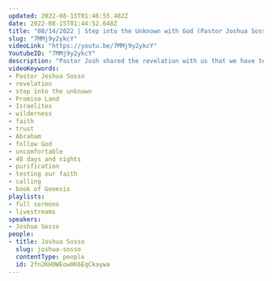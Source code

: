 ```yaml
---
updated: 2022-08-15T01:46:55.482Z
date: 2022-08-15T01:44:52.648Z
title: "08/14/2022 | Step into the Unknown with God (Pastor Joshua Sosso)"
slug: "7MMj9y2ykcY"
videoLink: "https://youtu.be/7MMj9y2ykcY"
YoutubeID: "7MMj9y2ykcY"
description: "Pastor Josh shared the revelation with us that we have to step into the unknown to get to the Promise Land. God took the Israelites through the wilderness so he could prove their faith and trust in him. Abraham's father started following towards the Lord, but never made it to the Promise Land. Abraham, however, was willing to go into the unknown and follow God through the uncomfortable. That is why God blessed Abraham for generations because he was willing to change his normal way of doing things. These 40 days and nights we are going through is a process to purify us and test our faith. God is seeing if we will follow him through the unknown and trust him. Since we have a big calling, we have to prove ourselves and that starts with these 40 days and nights."
videoKeywords:
- Pastor Joshua Sosso
- revelation
- step into the unknown
- Promise Land
- Israelites
- wilderness
- faith
- trust
- Abraham
- follow God
- uncomfortable
- 40 days and nights
- purification
- testing our faith
- calling
- book of Genesis
playlists:
- full sermons
- livestreams
speakers:
- Joshua Sosso
people:
- title: Joshua Sosso
  slug: joshua-sosso
  contentType: people
  id: 2fn2KHOWEow0K6EqCkaywa
---
```

